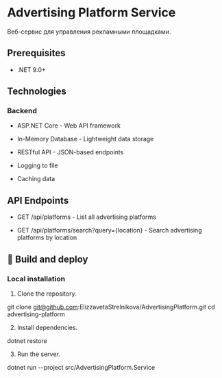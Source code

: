 ﻿# Advertising Platform Service

Веб-сервис для управления рекламными площадками.

## Prerequisites

- .NET 9.0+

## Technologies

### Backend

- ASP.NET Core - Web API framework

- In-Memory Database - Lightweight data storage

- RESTful API - JSON-based endpoints

- Logging to file

- Caching data 

## API Endpoints

- GET /api/platforms - List all advertising platforms

- GET /api/platforms/search?query={location} - Search advertising platforms by location

## 🚀 Build and deploy

### Local installation

1. Clone the repository.

git clone git@github.com:ElizzavetaStrelnikova/AdvertisingPlatform.git
cd advertising-platform

2. Install dependencies.

dotnet restore

3. Run the server.

dotnet run --project src/AdvertisingPlatform.Service